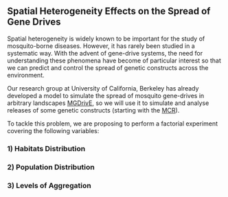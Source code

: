 ##  Spatial Heterogeneity Effects on the Spread of Gene Drives

Spatial heterogeneity is widely known to be important for the study of mosquito-borne diseases. However, it has rarely been studied in a systematic way. With the advent of gene-drive systems, the need for understanding these phenomena have become of particular interest so that we can predict and control the spread of genetic constructs across the environment.

Our research group at University of California, Berkeley has already developed a model to simulate the spread of mosquito gene-drives in arbitrary landscapes [MGDrivE](https://marshalllab.github.io/MGDrivE/), so we will use it to simulate and analyse releases of some genetic constructs (starting with the [MCR](http://science.sciencemag.org/content/348/6233/442)).


To tackle this problem, we are proposing to perform a factorial experiment covering the following variables:

### 1) Habitats Distribution

### 2) Population Distribution

### 3) Levels of Aggregation
